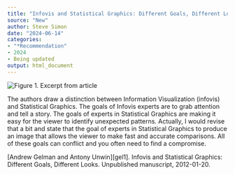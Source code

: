 ```yaml
---
title: "Infovis and Statistical Graphics: Different Goals, Different Looks"
source: "New"
author: Steve Simon
date: "2024-06-14"
categories:
- "*Recommendation"
- 2024
- Being updated
output: html_document
---
```


![Figure 1. Excerpt from article](http://www.pmean.com/new-images/24/inforvis-goals-01.png)

<div class="notes">

The authors draw a distinction between Information Visualization (infovis) and Statistical Graphics. The goals of Infovis experts are to grab attention and tell a story. The goals of experts in Statistical Graphics are making it easy for the viewer to identify unexpected patterns. Actually, I would revise that a bit and state that the goal of experts in Statistical Graphics to produce an image that allows the viewer to make fast and accurate comparisons. All of these goals can conflict and you often need to find a compromise.

[Andrew Gelman and Antony Unwin][gel1]. Infovis and Statistical Graphics: Different Goals, Different Looks. Unpublished manuscript, 2012-01-20.

</div>
